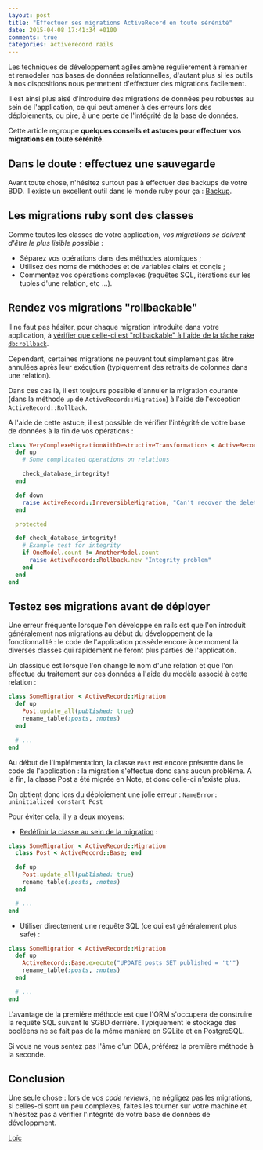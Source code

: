 ```yaml
---
layout: post
title: "Effectuer ses migrations ActiveRecord en toute sérénité"
date: 2015-04-08 17:41:34 +0100
comments: true
categories: activerecord rails
---
```


Les techniques de développement agiles amène régulièrement à remanier et
remodeler nos bases de données relationnelles, d'autant plus si les outils
à nos dispositions nous permettent d'effectuer des migrations facilement.

Il est ainsi plus aisé d'introduire des migrations de
données peu robustes au sein de l'application, ce qui peut amener
à des erreurs lors des déploiements, ou pire, à une perte de l'intégrité
de la base de données.

Cette article regroupe **quelques conseils et astuces pour
effectuer vos migrations en toute sérénité**.

<!-- more -->

## Dans le doute : effectuez une sauvegarde

Avant toute chose, n'hésitez surtout pas à effectuer
des backups de votre BDD. Il existe un excellent
outil dans le monde ruby pour ça : [Backup](https://github.com/meskyanichi/backup).

## Les migrations ruby sont des classes

Comme toutes les classes de votre application, *vos
migrations se doivent d'être le plus lisible
possible* :

* Séparez vos opérations dans des méthodes atomiques ;
* Utilisez des noms de méthodes et de variables clairs et conçis ;
* Commentez vos opérations complexes (requêtes SQL, itérations sur les tuples
  d'une relation, etc ...).

## Rendez vos migrations "rollbackable"

Il ne faut pas hésiter, pour chaque migration introduite dans votre application, à
[vérifier que celle-ci est "rollbackable" à l'aide de la tâche rake `db:rollback`](http://robots.thoughtbot.com/workflows-for-writing-migrations-with-rollbacks-in-mind).

Cependant, certaines migrations ne peuvent tout simplement pas être annulées
après leur exécution (typiquement des retraits de colonnes dans une relation).

Dans ces cas là, il est toujours possible d'annuler la migration courante (dans la
méthode `up` de `ActiveRecord::Migration`) à l'aide de l'exception
`ActiveRecord::Rollback`.

A l'aide de cette astuce, il est possible de vérifier l'intégrité de votre
base de données à la fin de vos opérations :

```ruby Test de l'intégrité de la BDD
class VeryComplexeMigrationWithDestructiveTransformations < ActiveRecord::Migration
  def up
    # Some complicated operations on relations

    check_database_integrity!
  end

  def down
    raise ActiveRecord::IrreversibleMigration, "Can't recover the deleted data!"
  end

  protected

  def check_database_integrity!
    # Example test for integrity
    if OneModel.count != AnotherModel.count
      raise ActiveRecord::Rollback.new "Integrity problem"
    end
  end
end
```

## Testez ses migrations avant de déployer

Une erreur fréquente lorsque l'on développe en rails est que l'on introduit
généralement nos migrations au début du développement de la fonctionnalité :
le code de l'application possède encore à ce moment là diverses classes
qui rapidement ne feront plus parties de l'application.

Un classique est lorsque l'on change le nom d'une relation et que l'on
effectue du traitement sur ces données à l'aide du modèle associé à cette
relation :

```ruby Migration en utilisant un modèle, the wrong way
class SomeMigration < ActiveRecord::Migration
  def up
    Post.update_all(published: true)
    rename_table(:posts, :notes)
  end

  # ...
end
```

Au début de l'implémentation, la classe ``Post`` est encore présente dans le code
de l'application : la migration s'effectue donc sans aucun problème. A la fin,
la classe Post a été migrée en Note, et donc celle-ci n'existe plus.

On obtient donc lors du déploiement une jolie erreur :
`NameError: uninitialized constant Post`

Pour éviter cela, il y a deux moyens:

* [Redéfinir la classe au sein de la migration](http://blog.makandra.com/2010/03/how-to-use-models-in-your-migrations-without-killing-kittens/) :
```ruby Migration en utilisant un modèle, the right way
class SomeMigration < ActiveRecord::Migration
  class Post < ActiveRecord::Base; end

  def up
    Post.update_all(published: true)
    rename_table(:posts, :notes)
  end

  # ...
end
```

* Utiliser directement une requête SQL (ce qui est généralement plus safe) :
```ruby Migration sans modèle
class SomeMigration < ActiveRecord::Migration
  def up
    ActiveRecord::Base.execute("UPDATE posts SET published = 't'")
    rename_table(:posts, :notes)
  end

  # ...
end
```

L'avantage de la première méthode est que l'ORM s'occupera de construire la requête
SQL suivant le SGBD derrière. Typiquement le stockage des booléens ne se fait pas
de la même manière en SQLite et en PostgreSQL.

Si vous ne vous sentez pas l'âme d'un DBA, préférez la première méthode à la seconde.

## Conclusion

Une seule chose : lors de vos *code reviews*, ne négligez pas les migrations,
si celles-ci sont un peu complexes, faites les tourner sur votre machine
et n'hésitez pas à vérifier l'intégrité de votre base de données de développment.

[Loïc](https://twitter.com/loicdelmaire)
